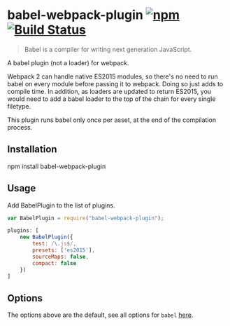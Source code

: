 # babel-webpack-plugin [![npm](https://img.shields.io/npm/v/babel-webpack-plugin.svg)](https://www.npmjs.com/package/babel-webpack-plugin) [![Build Status](https://travis-ci.org/simlrh/babel-webpack-plugin.svg?branch=master)](https://travis-ci.org/simlrh/babel-webpack-plugin)

>Babel is a compiler for writing next generation JavaScript.

A babel plugin (not a loader) for webpack.

Webpack 2 can handle native ES2015 modules, so there's no need to run babel on every module before passing it to webpack. Doing so just adds to compile time. In addition, as loaders are updated to return ES2015, you would need to add a babel loader to the top of the chain for every single filetype.

This plugin runs babel only once per asset, at the end of the compilation process.

## Installation

   npm install babel-webpack-plugin

## Usage

Add BabelPlugin to the list of plugins. 

```js
var BabelPlugin = require("babel-webpack-plugin");

plugins: [
	new BabelPlugin({
		test: /\.js$/,
		presets: ['es2015'],
		sourceMaps: false,
		compact: false
	})
]
```

## Options

The options above are the default, see all options for `babel` [here](http://babeljs.io/docs/usage/options/).
